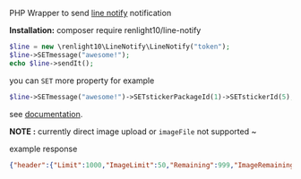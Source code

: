 PHP Wrapper to send [line notify](https://notify-bot.line.me) notification

**Installation:** composer require renlight10/line-notify

``` php
$line = new \renlight10\LineNotify\LineNotify("token");
$line->SETmessage("awesome!");
echo $line->sendIt();
```
you can `SET` more property for example
``` php
$line->SETmessage("awesome!")->SETstickerPackageId(1)->SETstickerId(5);
```
see [documentation](https://notify-bot.line.me/doc/en/).

 **NOTE :** currently direct image upload or ` imageFile ` not supported ~

example response
``` json
{"header":{"Limit":1000,"ImageLimit":50,"Remaining":999,"ImageRemaining":50,"Reset":1483555725},"body":{"status":200,"message":"ok"}}
```
